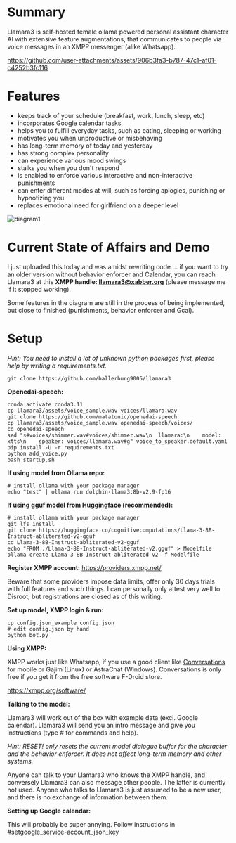 Summary
=======

Llamara3 is self-hosted female ollama powered personal assistant character AI with extensive feature augmentations, that communicates to people via voice messages in an XMPP messenger (alike Whatsapp).

https://github.com/user-attachments/assets/906b3fa3-b787-47c1-af01-c4252b3fc116

Features
========

* keeps track of your schedule (breakfast, work, lunch, sleep, etc)
* incorporates Google calendar tasks
* helps you to fulfill everyday tasks, such as eating, sleeping or working
* motivates you when unproductive or misbehaving
* has long-term memory of today and yesterday
* has strong complex personality
* can experience various mood swings
* stalks you when you don't respond
* is enabled to enforce various interactive and non-interactive punishments
* can enter different modes at will, such as forcing aplogies, punishing or hypnotizing you
* replaces emotional need for girlfriend on a deeper level

![diagram1](https://github.com/user-attachments/assets/6d6f6c3d-66b7-4191-9baa-f16577ab8dba)

Current State of Affairs and Demo
=================================

I just uploaded this today and was amidst rewriting code ... if you want to try an older version without behavior enforcer and Calendar, you can reach Llamara3 at this **XMPP handle: llamara3@xabber.org** (please message me if it stopped working).

Some features in the diagram are still in the process of being implemented, but close to finished (punishments, behavior enforcer and Gcal).

Setup
=====

*Hint: You need to install a lot of unknown python packages first, please help by writing a requirements.txt.*

```
git clone https://github.com/ballerburg9005/llamara3
```

**Openedai-speech:**
```
conda activate conda3.11
cp llamara3/assets/voice_sample.wav voices/llamara.wav
git clone https://github.com/matatonic/openedai-speech
cp llamara3/assets/voice_sample.wav openedai-speech/voices/
cd openedai-speech
sed "s#voices/shimmer.wav#voices/shimmer.wav\n  llamara:\n    model: xtts\n    speaker: voices/llamara.wav#g" voice_to_speaker.default.yaml
pip install -U -r requirements.txt
python add_voice.py
bash startup.sh
```

**If using model from Ollama repo:**
```
# install ollama with your package manager
echo "test" | ollama run dolphin-llama3:8b-v2.9-fp16
```

**If using gguf model from Huggingface (recommended):**
```
# install ollama with your package manager
git lfs install
git clone https://huggingface.co/cognitivecomputations/Llama-3-8B-Instruct-abliterated-v2-gguf
cd Llama-3-8B-Instruct-abliterated-v2-gguf
echo "FROM ./Llama-3-8B-Instruct-abliterated-v2.gguf" > Modelfile
ollama create Llama-3-8B-Instruct-abliterated-v2 -f Modelfile
```

**Register XMPP account:** https://providers.xmpp.net/

Beware that some providers impose data limits, offer only 30 days trials with full features and such things. I can personally only attest very well to Disroot, but registrations are closed as of this writing.

**Set up model, XMPP login & run:**
```
cp config.json_example config.json
# edit config.json by hand
python bot.py
```

**Using XMPP:**

XMPP works just like Whatsapp, if you use a good client like [Conversations](https://f-droid.org/packages/eu.siacs.conversations/) for mobile or Gajim (Linux) or AstraChat (Windows). Conversations is only free if you get it from the free software F-Droid store.

https://xmpp.org/software/

**Talking to the model:**

Llamara3 will work out of the box with example data (excl. Google calendar). Llamara3 will send you an intro message and give you instructions (type # for commands and help).

*Hint: RESET! only resets the current model dialogue buffer for the character and the behavior enforcer. It does not affect long-term memory and other systems.*

Anyone can talk to your Llamara3 who knows the XMPP handle, and conversely Llamara3 can also message other people. The latter is currently not used. Anyone who talks to Llamara3 is just assumed to be a new user, and there is no exchange of information between them.

**Setting up Google calendar:**

This will probably be super annying. Follow instructions in #setgoogle_service-account_json_key

